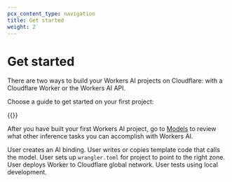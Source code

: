 ```yaml
---
pcx_content_type: navigation
title: Get started
weight: 2
---
```


# Get started

There are two ways to build your Workers AI projects on Cloudflare: with a Cloudflare Worker or the Workers AI API.

Choose a guide to get started on your first project:

{{<directory-listing showDescriptions="true" >}}

After you have built your first Workers AI project, go to [Models](/workers-ai/models/) to review what other inference tasks you can accomplish with Workers AI.


User creates an AI binding.
User writes or copies template code that calls the model.
User sets up `wrangler.toml` for project to point to the right zone.
User deploys Worker to Cloudflare global network.
User tests using local development.


